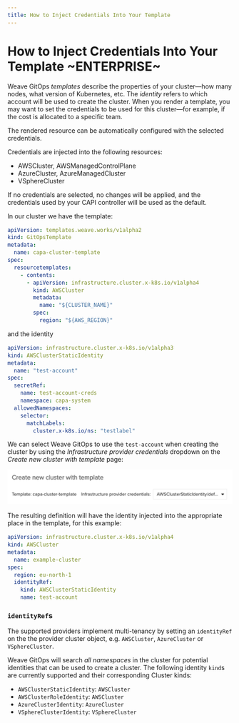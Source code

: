 ```yaml
---
title: How to Inject Credentials Into Your Template
---
```


# How to Inject Credentials Into Your Template ~ENTERPRISE~

Weave GitOps _templates_ describe the properties of your cluster—how many nodes, what version of Kubernetes, etc. The _identity_ refers to which account will be used to create the cluster. When you render a template, you may want to set the credentials to be used for this cluster—for example, if the cost is allocated to a specific team.

The rendered resource can be automatically configured with the selected credentials.

Credentials are injected into the following resources:
* AWSCluster, AWSManagedControlPlane
* AzureCluster, AzureManagedCluster
* VSphereCluster

If no credentials are selected, no changes will be applied, and the credentials used by your CAPI controller will be used as the default.

In our cluster we have the template:

```yaml
apiVersion: templates.weave.works/v1alpha2
kind: GitOpsTemplate
metadata:
  name: capa-cluster-template
spec:
  resourcetemplates:
    - contents:
      - apiVersion: infrastructure.cluster.x-k8s.io/v1alpha4
        kind: AWSCluster
        metadata:
          name: "${CLUSTER_NAME}"
        spec:
          region: "${AWS_REGION}"
```

and the identity

```yaml
apiVersion: infrastructure.cluster.x-k8s.io/v1alpha3
kind: AWSClusterStaticIdentity
metadata:
  name: "test-account"
spec:
  secretRef:
    name: test-account-creds
    namespace: capa-system
  allowedNamespaces:
    selector:
      matchLabels:
        cluster.x-k8s.io/ns: "testlabel"
```

We can select Weave GitOps to use the `test-account` when creating the cluster by using the _Infrastructure provider credentials_ dropdown on the _Create new cluster with template_ page:

![Identity Selection](../../img/identity-selection.png)

The resulting definition will have the identity injected into the appropriate place in the template, for this example:

```yaml
apiVersion: infrastructure.cluster.x-k8s.io/v1alpha4
kind: AWSCluster
metadata:
  name: example-cluster
spec:
  region: eu-north-1
  identityRef:
    kind: AWSClusterStaticIdentity
    name: test-account
```

### `identityRef`s

The supported providers implement multi-tenancy by setting an `identityRef` on the the provider cluster object, e.g. `AWSCluster`, `AzureCluster` or `VSphereCluster`.

Weave GitOps will search _all namespaces_ in the cluster for potential identities that can be used to create a cluster. The following identity `kind`s are currently supported and their corresponding Cluster kinds:

- `AWSClusterStaticIdentity`: `AWSCluster`
- `AWSClusterRoleIdentity`: `AWSCluster`
- `AzureClusterIdentity`: `AzureCluster`
- `VSphereClusterIdentity`: `VSphereCluster`
